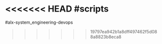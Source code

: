 <<<<<<< HEAD
#scripts
=======
#alx-system_engineering-devops
>>>>>>> 19797ea942b1a8dff497462f5d088a8823b8eca8
